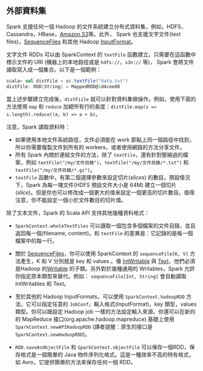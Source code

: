 ## 外部資料集

Spark 支援任何一個 Hadoop 的文件系統建立分布式資料集，例如，HDFS，Cassandra，HBase，[Amazon S3](http://wiki.apache.org/hadoop/AmazonS3)等。此外， Spark 也支援文字文件(text files)，[SequenceFiles](http://hadoop.apache.org/docs/current/api/org/apache/hadoop/mapred/SequenceFileInputFormat.html) 和其他 Hadoop [InputFormat](http://hadoop.apache.org/docs/stable/api/org/apache/hadoop/mapred/InputFormat.html)。

文字文件 RDDs 可以由 SparkContext 的 `textFile` 函數建立。只需要在這函數中標示文件的 URI (機器上的本地路徑或是 `hdfs://`，`s3n://` 等)， Spark 會將文件讀取寫入成一個集合。以下是一個範例：

```scala
scala> val distFile = sc.textFile("data.txt")
distFile: RDD[String] = MappedRDD@1d4cee08
```

當上述步驟建立完成後，`distFiile` 就可以針對資料集做操作。例如，使用下面的方法使用 `map` 和 `reduce` 加總所有行的長度：`distFile.map(s => s.length).reduce((a, b) => a + b)`。

注意，Spark 讀取資料時：

- 如果使用本地文件系統路徑，文件必須能在 work 節點上同一個路徑中找到，所以你需要複製文件到所有的 workers，或者使用網路的方法分享文件。
- 所有 Spark 內關於連結文件的方法，除了 `textFile`，還有針對壓縮過的檔案，例如 `textFile("/my/文件目錄")`，`textFile("/my/文件目錄/*.txt")` 和`textFile("/my/文件目錄/*.gz")`。
- `textFile` 函數中，有第二個選擇參數來設定切片(_slices_) 的數目。預設情況下，Spark 為每一塊文件(HDFS 預設文件大小是 64M) 建立一個切片(_slice_)。但是你也可以修改成一個更大的值来設定一個更高的切片數目。值得注意，你不能設定一個小於文件數目的切片值。

除了文本文件，Spark 的 Scala API 支持其他幾種資料格式：

- `SparkContext.wholeTextFiles` 可以讀取一個包含多個檔案的文件目錄，並且返回每一個(filename, content)。和 `textFile` 的差異是：它記錄的是每一個檔案中的每一行。
- 關於 [SequenceFiles](http://hadoop.apache.org/docs/current/api/org/apache/hadoop/mapred/SequenceFileInputFormat.html)，你可以使用 SparkContext 的 `sequenceFile[K, V]` 方法產生，K 和 V 分別就是 key 和 values 。像 [IntWritable](http://hadoop.apache.org/docs/current/api/org/apache/hadoop/io/IntWritable.html) 與 [Text](http://hadoop.apache.org/docs/current/api/org/apache/hadoop/io/Text.html)，他們必須是Hadoop 的[Writable](http://hadoop.apache.org/docs/current/api/org/apache/hadoop/io/Writable.html) 的子類。另外對於幾種通用的 Writables，Spark 允許你指定原本類型來替代。例如： `sequenceFile[Int, String]` 會自動讀取 IntWritables 和 Text。

- 至於其他的 Hadoop InputFormats，可以使用 `SparkContext.hadoopRDD` 方法，它可以指定任意的 `JobConf`，輸入格式(InputFormat)，key 類型，values 類型。你可以跟設定 Hadoop job 一樣的方法設定輸入來源。你還可以在新的的 MapReduce 接口(org.apache.hadoop.mapreduce) 基礎上使用 `SparkContext.newAPIHadoopRDD` (譯者提醒：原生的接口是 `SparkContext.newHadoopRDD`)。
- `RDD.saveAsObjectFile` 和 `SparkContext.objectFile` 可以保存一個RDD，保存格式是一個簡單的 Java 物件序列化格式。這是一種效率不高的特有格式，如 Avro，它提供簡單的方法來保存任何一個 RDD。
